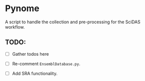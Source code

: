 # Pynome

A script to handle the collection and pre-processing for the SciDAS workflow.

## TODO:

- [ ] Gather todos here
- [ ] Re-comment `EnsemblDatabase.py`.
- [ ] Add SRA functionality.

